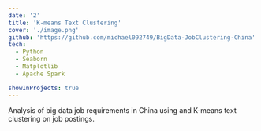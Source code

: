 ```yaml
---
date: '2'
title: 'K-means Text Clustering'
cover: './image.png'
github: 'https://github.com/michael092749/BigData-JobClustering-China'
tech:
  - Python
  - Seaborn
  - Matplotlib
  - Apache Spark

showInProjects: true
---
```


Analysis of big data job requirements in China using and K-means text clustering on job postings.
